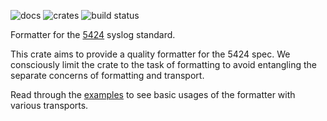 ![docs](https://img.shields.io/badge/docs.rs-syslog-fmt?style=for-the-badge&labelColor=555555&logoColor=white&logo=data:image/svg+xml;base64)
![crates](https://img.shields.io/crates/v/syslog-fmt.svg?style=for-the-badge&color=fc8d62&logo=rust)
![build status](https://img.shields.io/github/actions/workflow/status/bheylin/syslog-fmt/ci.yml?logo=github&style=for-the-badge)


Formatter for the [5424](https://datatracker.ietf.org/doc/html/rfc5424) syslog standard.

This crate aims to provide a quality formatter for the 5424 spec.
We consciously limit the crate to the task of formatting to avoid entangling 
the separate concerns of formatting and transport.

Read through the [examples](examples) to see basic usages of the formatter with various transports.
